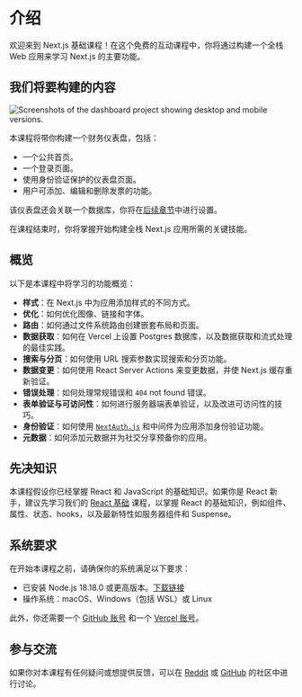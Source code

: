 <!-- # Introduction -->

# 介绍

<!-- Welcome to the Next.js Foundations course! In this free interactive course, you'll learn the main features of Next.js by building a full-stack web application. -->

欢迎来到 Next.js 基础课程！在这个免费的互动课程中，你将通过构建一个全栈 Web 应用来学习 Next.js 的主要功能。

<!-- ## What we'll be building -->

## 我们将要构建的内容

![Screenshots of the dashboard project showing desktop and mobile versions.](https://nextjs.org/_next/image?url=%2Flearn%2Flight%2Fdashboard.png&w=3840&q=75)

<!-- For this course, we'll build a financial dashboard that has:

- A public home page.
- A login page.
- Dashboard pages that are protected by authentication.
- The ability for users to add, edit, and delete invoices.

The dashboard will also have an accompanying database, which you'll set up in [a later chapter](https://nextjs.org/learn/dashboard-app/setting-up-your-database).

By the end of the course, you'll have the essential skills needed to start building full-stack Next.js applications. -->

本课程将带你构建一个财务仪表盘，包括：

- 一个公共首页。
- 一个登录页面。
- 使用身份验证保护的仪表盘页面。
- 用户可添加、编辑和删除发票的功能。

该仪表盘还会关联一个数据库，你将在[后续章节](https://nextjs.org/learn/dashboard-app/setting-up-your-database)中进行设置。

在课程结束时，你将掌握开始构建全栈 Next.js 应用所需的关键技能。

<!-- ## Overview -->

## 概览

<!-- Here's an overview of features you'll learn about in this course:

- **Styling**: The different ways to style your application in Next.js.
- **Optimizations**: How to optimize images, links, and fonts.
- **Routing**: How to create nested layouts and pages using file-system routing.
- **Data Fetching**: How to set up a Postgres database on Vercel, and best practices for fetching and streaming.
- **Search and Pagination**: How to implement search and pagination using URL search params.
- **Mutating Data:** How to mutate data using React Server Actions, and revalidate the Next.js cache.
- **Error Handling:** How to handle general and `404` not found errors.
- **Form Validation and Accessibility:** How to do server-side form validation and tips for improving accessibility.
- **Authentication**: How to add authentication to your application using [`NextAuth.js`](https://next-auth.js.org/) and Middleware.
- **Metadata**: How to add metadata and prepare your application for social sharing. -->

以下是本课程中将学习的功能概览：

- **样式**：在 Next.js 中为应用添加样式的不同方式。  
- **优化**：如何优化图像、链接和字体。  
- **路由**：如何通过文件系统路由创建嵌套布局和页面。  
- **数据获取**：如何在 Vercel 上设置 Postgres 数据库，以及数据获取和流式处理的最佳实践。  
- **搜索与分页**：如何使用 URL 搜索参数实现搜索和分页功能。  
- **数据变更**：如何使用 React Server Actions 来变更数据，并使 Next.js 缓存重新验证。  
- **错误处理**：如何处理常规错误和 `404` not found 错误。  
- **表单验证与可访问性**：如何进行服务器端表单验证，以及改进可访问性的技巧。  
- **身份验证**：如何使用 [`NextAuth.js`](https://next-auth.js.org/) 和中间件为应用添加身份验证功能。  
- **元数据**：如何添加元数据并为社交分享预备你的应用。

<!-- ## Prerequisite knowledge -->

## 先决知识

<!-- This course assumes you have a basic understanding of React and JavaScript. If you're new to React, we recommend going through our [React Foundations](https://nextjs.org/learn/react-foundations) course first to learn the fundamentals of React, such as components, props, state, and hooks, and newer features like Server Components and Suspense. -->

本课程假设你已经掌握 React 和 JavaScript 的基础知识。如果你是 React 新手，建议先学习我们的 [React 基础](https://nextjs.org/learn/react-foundations) 课程，以掌握 React 的基础知识，例如组件、属性、状态、hooks，以及最新特性如服务器组件和 Suspense。

<!-- ## System requirements -->

## 系统要求

<!-- Before you start this course, make sure your system meets the following requirements:

- Node.js 18.18.0 or later installed. [Download here](https://nodejs.org/en).
- Operating systems: macOS, Windows (including WSL), or Linux.

In addition, you'll also need a [GitHub Account](https://github.com/join/) and a [Vercel Account](https://vercel.com/signup). -->

在开始本课程之前，请确保你的系统满足以下要求：

- 已安装 Node.js 18.18.0 或更高版本。[下载链接](https://nodejs.org/en)  
- 操作系统：macOS、Windows（包括 WSL）或 Linux

此外，你还需要一个 [GitHub 账号](https://github.com/join/) 和一个 [Vercel 账号](https://vercel.com/signup)。

<!-- ## Join the conversation -->

## 参与交流

<!-- If you have questions about this course or would like to provide feedback, you can ask our community on [Reddit](https://reddit.com/r/vercel) or [GitHub](https://github.com/vercel/next-learn). -->

如果你对本课程有任何疑问或想提供反馈，可以在 [Reddit](https://reddit.com/r/vercel) 或 [GitHub](https://github.com/vercel/next-learn) 的社区中进行讨论。
